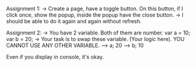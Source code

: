 Assignment 1: -> Create a page, have a toggle button. On this button, if I click once, show the popup, inside the popup have the close button.
 -> I should be able to do it again and again without refresh.

Assignment 2: -> You have 2 variable. Both of them are number. var a = 10; var b = 20; -> Your task is to swap these variable. (Your logic here). YOU CANNOT USE ANY OTHER VARIABLE. --> a; 20 --> b; 10

Even if you display in console, it's okay.